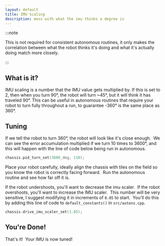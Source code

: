 ```yaml
---
layout: default
title: IMU Scaling
description: mess with what the imu thinks a degree is
---
```


:::note

This is not required for consistent autonomous routines, it only makes the correlation between what the robot thinks it's doing and what it's actually doing match more closely.  

:::

## What is it?
IMU scaling is a number that the IMU value gets multiplied by.  If this is set to 2, then when you turn 90°, the robot will turn ~45°, but it will think it has traveled 90°.  This can be useful in autonomous routines that require your robot to turn fully throughout a run, to guarantee -360° is the same place as 360°. 

## Tuning 
If we tell the robot to turn 360°, the robot will look like it's close enough.  We can see the error accumulation multiplied if we turn 10 times to 3600°, and this will happen with the line of code below being run in autonomous.  
```cpp
chassis.pid_turn_set(3600_deg, 110);
```

Place your robot carefully, ideally align the chassis with tiles on the field so you know the robot is correctly facing forward.  Run the autonomous routine and see how far off it is. 

If the robot undershoots, you'll want to decrease the imu scaler.  If the robot overshoots, you'll want to increase the IMU scaler.  This number will be very sensitive, I suggest modifying it in increments of `0.05` to start.  You'll do this by adding this line of code to `default_constants()` in `src/autons.cpp`.  
```cpp
chassis.drive_imu_scaler_set(1.05);
```

## You're Done!
That's it!  Your IMU is now tuned!  